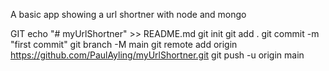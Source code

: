 A basic app showing a url shortner with node and mongo


GIT 
echo "# myUrlShortner" >> README.md
git init
git add .
git commit -m "first commit"
git branch -M main
git remote add origin https://github.com/PaulAyling/myUrlShortner.git
git push -u origin main